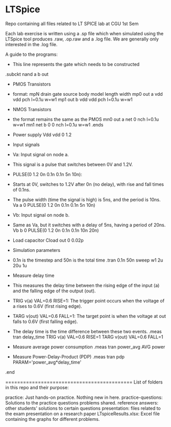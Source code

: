 # LTSpice

Repo containing all files related to LT SPICE lab at CGU 1st Sem

Each lab exercise is written using a .sp file which when simulated using the LTSpice tool produces .raw, .op.raw and a .log file. We are generally only interested in the .log file.

A guide to the programs:

* This line represents the gate which needs to be constructed

.subckt nand a b out

* PMOS Transistors
* format: mpN drain gate source body model length width
mp0 out a vdd vdd pch l=0.1u w=w1
mp1 out b vdd vdd pch l=0.1u w=w1
* NMOS Transistors
* the format remains the same as the PMOS
mn0 out a net 0 nch l=0.1u w=w1
mn1 net b 0 0 nch l=0.1u w=w1
.ends

* Power supply
Vdd vdd 0 1.2

* Input signals
* Va: Input signal on node a.
* This signal is a pulse that switches between 0V and 1.2V.
* PULSE(0 1.2 0n 0.1n 0.1n 5n 10n):
* Starts at 0V, switches to 1.2V after 0n (no delay), with rise and fall times of 0.1ns.
* The pulse width (time the signal is high) is 5ns, and the period is 10ns.
Va a 0 PULSE(0 1.2 0n 0.1n 0.1n 5n 10n)

* Vb: Input signal on node b.
* Same as Va, but it switches with a delay of 5ns, having a period of 20ns.
Vb b 0 PULSE(0 1.2 0n 0.1n 0.1n 10n 20n)

* Load capacitor
Cload out 0 0.02p

* Simulation parameters
* 0.1n is the timestep and 50n is the total time
.tran 0.1n 50n sweep w1 2u 20u 1u

* Measure delay time
* This measures the delay time between the rising edge of the input (a) and the falling edge of the output (out).
* TRIG v(a) VAL=0.6 RISE=1: The trigger point occurs when the voltage of a rises to 0.6V (first rising edge).
* TARG v(out) VAL=0.6 FALL=1: The target point is when the voltage at out falls to 0.6V (first falling edge).
* The delay time is the time difference between these two events.
.meas tran delay_time TRIG v(a) VAL=0.6 RISE=1 TARG v(out) VAL=0.6 FALL=1

* Measure average power consumption
.meas tran power_avg AVG power

* Measure Power-Delay-Product (PDP)
.meas tran pdp PARAM='power_avg*delay_time'

.end

===========================================
List of folders in this repo and their purpose:

practice: Just hands-on practice. Nothing new in here.
practice-questions: Solutions to the practice questions problems shared.
reference answers: other students' solutions to certain questions 
presentation: files related to the exam presentation on a research paper
LTspiceResults.xlsx: Excel file containing the graphs for different problems.
